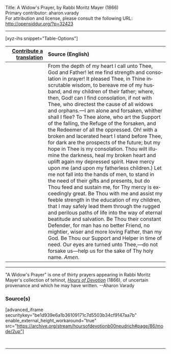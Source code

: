 <html>
<head></head>
<body>
Title: A Widow's Prayer, by Rabbi Moritz Mayer (1866)<br />
Primary contributor: aharon.varady<br />
For attribution and license, please consult the following URL: <a href="http://opensiddur.org/?p=32423">http://opensiddur.org/?p=32423</a>
<p />
<hr />

[xyz-ihs snippet="Table-Options"]<table style="margin-left: auto; margin-right: auto;" class="draggable">
<thead><tr><th id="x" style="text-align: right;"><a href="/contributing/upload/">Contribute a translation</a></th><th style="text-align: left;">Source (English)</th></tr></thead>
<tbody>
<tr><td style="vertical-align:top;" width="25%">
<div class="liturgy" lang="he">

</span></div></td>
 
<td style="vertical-align:top;">
<div class="english" lang="en">
From the depth of my heart I call unto Thee, God and Father! let me find strength and consolation in prayer! It pleased Thee, in Thine inscrutable wisdom, to bereave me of my husband, and my children of their father; where, then, God! can I find consolation, if not with Thee, who directest the cause of all widows and orphans.—I am alone and forsaken, whither shall I flee? To Thee alone, who art the Support of the falling, the Refuge of the forsaken, and the Redeemer of all the oppressed. Oh! with a broken and lacerated heart I stand before Thee, for dark are the prospects of the future; but my hope in Thee is my consolation. Thou wilt illumine the darkness, heal my broken heart and uplift again my depressed spirit. Have mercy upon me (and upon my fatherless children.) Let me not fall into the hands of men, to stand in the need of their gifts and presents, but do Thou feed and sustain me, for Thy mercy is exceedingly great. Be Thou with me and assist my feeble strength in the education of my children, that I may safely lead them through the rugged and perilous paths of life into the way of eternal beatitude and salvation. Be Thou their constant Defender, for man has no better Friend, no mightier, wiser and more loving Father, than my God. Be Thou our Support and Helper in time of need. Our eyes are turned unto Thee,—do not forsake us—help us for the sake of Thy holy name. <em>Amen</em>. 
</div></td></tr>
</tbody></table>

<hr />

"A Widow's Prayer" is one of thirty prayers appearing in Rabbi Moritz Mayer's collection of tehinot, <em><a href="/?p=3692">Hours of Devotion</a></em> (1866), of uncertain provenance and which he may have written. --Aharon Varady

<h3>Source(s)</h3>

[advanced_iframe securitykey="be1d939e6a1b36109171c7d5503b34cf9147aa7b" enable_external_height_workaround="true" src="https://archive.org/stream/hoursofdevotionb00neudrich#page/86/mode/2up"]

&nbsp;

<hr />

&nbsp;
</body>
</html>